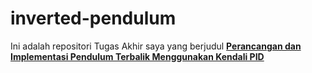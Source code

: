 # inverted-pendulum

Ini adalah repositori Tugas Akhir saya yang berjudul [**Perancangan dan Implementasi Pendulum Terbalik Menggunakan Kendali PID**]()
